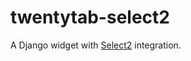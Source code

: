 twentytab-select2
=================

A Django widget with [Select2](http://ivaynberg.github.com/select2/) integration. 
